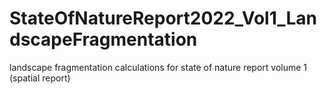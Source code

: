 # StateOfNatureReport2022_Vol1_LandscapeFragmentation
landscape fragmentation calculations for state of nature report volume 1 (spatial report)

